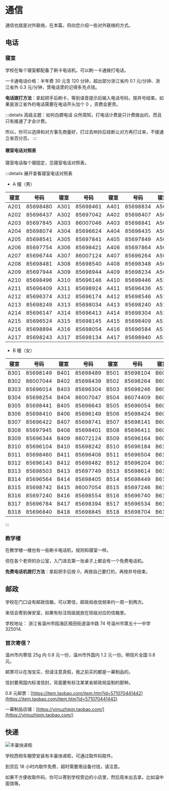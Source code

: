 # 通信

通信也就是对外联络，在本篇，将向您介绍一些对外联络的方式。

## 电话

### 寝室

学校在每个寝室都配备了刷卡电话机，可以刷一卡通拨打电话。

一卡通电话价格：半年费 30 元含 120 分钟，超出部分浙江省内 0.1 元/分钟、浙江省外 0.3 元/分钟，煲电话煲的记得多充点钱。

**电话拨打方法**：拿起把手后刷卡，等到语音提示后输入电话号码，按井号结束。如果是浙江省外的电话需要在电话开头加个 0 ，资费会更贵。

:::details 高级主题：如何白嫖电话
众所周知，打电话计费是只计费拨出的，而且只有接通了才会计费。

所以，你可以选择和对方事先商量好，打过去响铃后挂断让对方再打过来，不接通立省百分百。
:::

#### 寝室电话对照表

寝室电话每个寝固定，见寝室电话对照表。

:::details 展开查看寝室电话对照表

- A 幢（男）

| 寝室 | 号码     | 寝室 | 号码     | 寝室 | 号码     | 寝室 | 号码     | 寝室 | 号码     | 寝室 | 号码     |
| ---- | -------- | ---- | -------- | ---- | -------- | ---- | -------- | ---- | -------- | ---- | -------- |
| A201 | 85698480 | A301 | 85698461 | A401 | 85698834 | A501 | 85698324 | A601 | 85698964 | A701 | 85698420 |
| A202 | 85696437 | A302 | 85697042 | A402 | 85698407 | A502 | 86007014 | A602 | 85698143 | A702 | 85698417 |
| A203 | 85697845 | A303 | 86007046 | A403 | 85698841 | A503 | 85696394 | A603 | 85696421 | A703 | 85696934 |
| A204 | 85698074 | A304 | 85696624 | A404 | 85698435 | A504 | 85698351 | A604 | 85696449 | A704 | 85696034 |
| A205 | 85698541 | A305 | 85697841 | A405 | 85697849 | A505 | 85696430 | A605 | 86071402 | A705 | 85698004 |
| A206 | 85697754 | A306 | 85698421 | A406 | 85697864 | A506 | 85698174 | A606 | 85698546 | A706 | 85696242 |
| A207 | 85696744 | A307 | 86007124 | A407 | 85696264 | A507 | 85698584 | A607 | 85698364 | A707 | 85698534 |
| A208 | 85698481 | A308 | 85698540 | A408 | 85698348 | A508 | 85696074 | A608 | 85698490 | A708 | 85696294 |
| A209 | 85697944 | A309 | 85698944 | A409 | 85698234 | A509 | 85697436 | A609 | 85698438 | A709 | 85698754 |
| A210 | 85698496 | A310 | 85696146 | A410 | 85698446 | A510 | 85698411 | A610 | 85696874 | A710 | 85698419 |
| A211 | 85696409 | A311 | 85698924 | A411 | 85696436 | A511 | 85698041 | A611 | 85696745 | A711 | 85697134 |
| A212 | 85696374 | A312 | 85696174 | A412 | 85698546 | A512 | 85698437 | A612 | 85696340 | A712 | 85697034 |
| A213 | 85698249 | A313 | 85698034 | A413 | 85698240 | A513 | 85696364 | A613 | 85697045 | A713 | 85696384 |
| A214 | 85696147 | A314 | 85696413 | A414 | 85698304 | A514 | 85698084 | A614 | 85698416 | A714 | 85697745 |
| A215 | 85696524 | A315 | 85698145 | A415 | 85698409 | A515 | 85698426 | A615 | 86007074 | A715 | 86007042 |
| A216 | 85698894 | A316 | 85698054 | A416 | 85696584 | A516 | 85697420 | A616 | 85698241 | A716 | 85698547 |
| A217 | 85698243 | A317 | 85698134 | A417 | 85698940 | A517 | 85698504 | A617 | 85696341 | A717 | 85698124 |

- B 幢（女）

| 寝室 | 号码     | 寝室 | 号码     | 寝室 | 号码     | 寝室 | 号码     | 寝室 | 号码     |
| ---- | -------- | ---- | -------- | ---- | -------- | ---- | -------- | ---- | -------- |
| B301 | 85698149 | B401 | 85698489 | B501 | 85698104 | B601 | 85698049 | B701 | 85696224 |
| B302 | 86007044 | B402 | 85698439 | B502 | 85698264 | B602 | 85698943 | B702 | 85697544 |
| B303 | 85696014 | B403 | 85696304 | B503 | 85698246 | B603 | 85698413 | B703 | 85698094 |
| B304 | 85698254 | B404 | 86007047 | B504 | 86074409 | B604 | 85696455 | B704 | 85698804 |
| B305 | 85698441 | B405 | 85696643 | B505 | 85696054 | B605 | 85696084 | B705 | 85698274 |
| B306 | 85698410 | B406 | 85696149 | B506 | 85698424 | B606 | 85696446 | B706 | 85698442 |
| B307 | 85696422 | B407 | 85698741 | B507 | 85698141 | B607 | 85698354 | B707 | 85696473 |
| B308 | 85697945 | B408 | 85698401 | B508 | 85696411 | B608 | 85698842 | B708 | 85698544 |
| B309 | 85696344 | B409 | 86072124 | B509 | 85696164 | B609 | 85696423 | B709 | 85698429 |
| B310 | 85696104 | B410 | 85698242 | B510 | 85696184 | B610 | 85698463 | B710 | 85698184 |
| B311 | 85698460 | B411 | 85696408 | B511 | 85696504 | B611 | 85696141 | B711 | 85699845 |
| B312 | 85696143 | B412 | 85698482 | B512 | 85696204 | B612 | 85696943 | B712 | 85696467 |
| B313 | 85698503 | B413 | 85697749 | B513 | 85698614 | B613 | 85698743 | B713 | 85698433 |
| B314 | 85696564 | B414 | 85698405 | B514 | 85698449 | B614 | 85697649 | B714 | 85697844 |
| B315 | 85698742 | B415 | 86007054 | B515 | 85697246 | B615 | 85698422 | B715 | 85698284 |
| B316 | 85697240 | B416 | 85698554 | B516 | 85696740 | B616 | 85698402 | B716 | 85698747 |
| B317 | 85696784 | B417 | 85698394 | B517 | 85696534 | B617 | 85696342 | B717 | 85696717 |
| B318 | 85696840 | B418 | 85698845 | B518 | 85698704 | B618 | 85696934 | B718 | 85698436 |

:::

### 教学楼

在教学楼一楼也有一些刷卡电话机，规则和寝室一样。

但在各个老师的办公室，入门进去第一张桌子上都会有一个免费电话机。

**免费电话机拨打方法**：拿起把手后按 0，再按自己要打的，再按井号结束。

## 邮政

学校在门口设有邮政信箱，可以寄信，邮政局收信频率约一周一到两次。

来信会寄到保安室，如果有标注班级就放在班级对应的信箱里。

学校地址： 浙江省温州市瓯海区梧田街道温中路 74 号温州市第五十一中学 325014.

### 首次寄信？

温州市内寄信 25g 内 0.8 元一份，温州市外国内 1.2 元一份。明信片全国 0.8 元。

邮票可以在淘宝买，但请注意真假，我之前买的都是一幕制品的。

信封要用国内标准信封，背面要有标注某某省邮政局监制的那种。

0.8 元邮票：[https://item.taobao.com/item.htm?id=571070441442](https://item.taobao.com/item.htm?id=571070441442)

一幕制品店铺：[https://yimuzhipin.taobao.com/](https://yimuzhipin.taobao.com/)

## 快递

![丰巢快递柜](https://static.wd-ljt.com/ray-51-images-new/丰巢快递柜.jpg?x-oss-process=image/resize,h_1080)

学校西侧车棚旁安装有丰巢快递柜，可通过取件码取件。

到货后 18 小时内取件免费，超时需要用设备付钱，请注意。

如果不方便收取件码，你可以寄到学校旁边的小店里，然后周末出去拿。比如温中面馆等。
